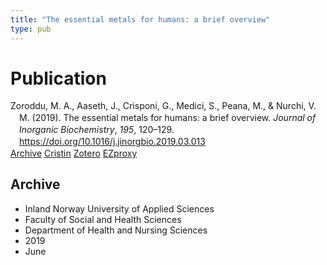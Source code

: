 ```yaml
---
title: "The essential metals for humans: a brief overview"
type: pub
---
```

<h1>Publication</h1>
<article id="csl-bib-container-KS98KAM8" class="csl-bib-container">
  <div class="csl-bib-body" style="line-height: 1.35; padding-left: 1em; text-indent:-1em;">
  <div class="csl-entry">Zoroddu, M. A., Aaseth, J., Crisponi, G., Medici, S., Peana, M., &amp; Nurchi, V. M. (2019). The essential metals for humans: a brief overview. <i>Journal of Inorganic Biochemistry</i>, <i>195</i>, 120&#x2013;129. <a href="https://doi.org/10.1016/j.jinorgbio.2019.03.013">https://doi.org/10.1016/j.jinorgbio.2019.03.013</a></div>
</div>
  <div class="csl-bib-buttons">
    <a href="#taxonomy-article-KS98KAM8" class="csl-bib-button">Archive</a>
    <a href="https://app.cristin.no/results/show.jsf?id=1703170" alt="Cristin URL" class="csl-bib-button">Cristin</a>
    <a href="http://zotero.org/groups/5022929/items/KS98KAM8" alt="Zotero URL" class="csl-bib-button">Zotero</a>
    <a href="http://ezproxy.inn.no/login?url=https://doi.org/10.1016/j.jinorgbio.2019.03.013" class="csl-bib-button">EZproxy</a>
  </div>
  <div id="csl-bib-meta-container-KS98KAM8"></div>
</article>
<div id="csl-bib-meta-KS98KAM8" class="csl-bib-meta">
  <article id="taxonomy-article-KS98KAM8" class="taxonomy-article">
    <h1>Archive</h1>
    <ul>
      <li>Inland Norway University of Applied Sciences</li>
      <li>Faculty of Social and Health Sciences</li>
      <li>Department of Health and Nursing Sciences</li>
      <li>2019</li>
      <li>June</li>
    </ul>
  </article>
</div>
